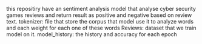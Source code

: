 this repositiry have an sentiment analysis model that analyse cyber security games reviews and return result as positive and negative based on review text.
tokenizer: file that store the corpus that model use it to analyze words and each weight for each one of these words
Reviews: dataset that we train model on it.
model_history: the history and accuracy for each epoch 
